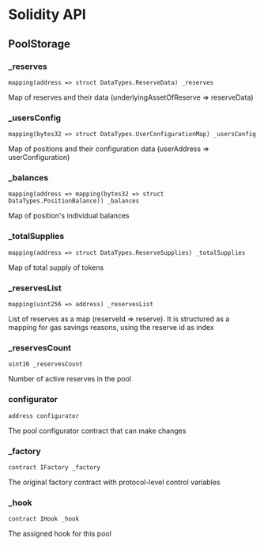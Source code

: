 # Solidity API

## PoolStorage

### _reserves

```solidity
mapping(address => struct DataTypes.ReserveData) _reserves
```

Map of reserves and their data (underlyingAssetOfReserve => reserveData)

### _usersConfig

```solidity
mapping(bytes32 => struct DataTypes.UserConfigurationMap) _usersConfig
```

Map of positions and their configuration data (userAddress => userConfiguration)

### _balances

```solidity
mapping(address => mapping(bytes32 => struct DataTypes.PositionBalance)) _balances
```

Map of position's individual balances

### _totalSupplies

```solidity
mapping(address => struct DataTypes.ReserveSupplies) _totalSupplies
```

Map of total supply of tokens

### _reservesList

```solidity
mapping(uint256 => address) _reservesList
```

List of reserves as a map (reserveId => reserve).
It is structured as a mapping for gas savings reasons, using the reserve id as index

### _reservesCount

```solidity
uint16 _reservesCount
```

Number of active reserves in the pool

### configurator

```solidity
address configurator
```

The pool configurator contract that can make changes

### _factory

```solidity
contract IFactory _factory
```

The original factory contract with protocol-level control variables

### _hook

```solidity
contract IHook _hook
```

The assigned hook for this pool

